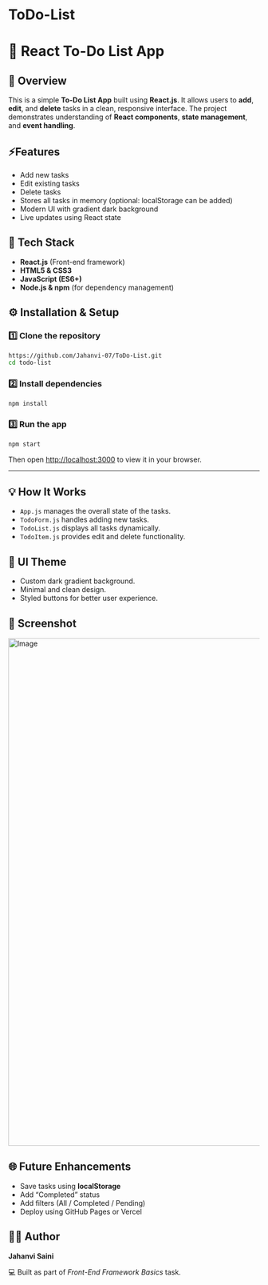 # ToDo-List

# 📝 React To-Do List App

## 📌 Overview

This is a simple **To-Do List App** built using **React.js**.
It allows users to **add**, **edit**, and **delete** tasks in a clean, responsive interface.
The project demonstrates understanding of **React components**, **state management**, and **event handling**.


## ⚡Features

* Add new tasks
* Edit existing tasks
* Delete tasks
* Stores all tasks in memory (optional: localStorage can be added)
* Modern UI with gradient dark background
* Live updates using React state


## 🧰 Tech Stack

* **React.js** (Front-end framework)
* **HTML5 & CSS3**
* **JavaScript (ES6+)**
* **Node.js & npm** (for dependency management)

## ⚙️ Installation & Setup

### 1️⃣ Clone the repository

```bash
https://github.com/Jahanvi-07/ToDo-List.git
cd todo-list
```

### 2️⃣ Install dependencies

```bash
npm install
```

### 3️⃣ Run the app

```bash
npm start
```

Then open [http://localhost:3000](http://localhost:3000) to view it in your browser.

---

## 💡 How It Works

* `App.js` manages the overall state of the tasks.
* `TodoForm.js` handles adding new tasks.
* `TodoList.js` displays all tasks dynamically.
* `TodoItem.js` provides edit and delete functionality.


## 🎨 UI Theme

* Custom dark gradient background.
* Minimal and clean design.
* Styled buttons for better user experience.


## 📸 Screenshot

<img width="1029" height="1015" alt="Image" src="https://github.com/user-attachments/assets/a981b8c1-c4ae-44bc-8e53-0dedef8b62f8" />

## 🌐 Future Enhancements

* Save tasks using **localStorage**
* Add “Completed” status
* Add filters (All / Completed / Pending)
* Deploy using GitHub Pages or Vercel


## 👩‍💻 Author

**Jahanvi Saini**

💻 Built as part of *Front-End Framework Basics* task.

